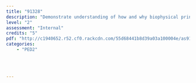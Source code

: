 ```yaml
---
title: "91328"
description: "Demonstrate understanding of how and why biophysical principles relate to the learning of physical skills"
level: "2"
assessment: "Internal"
credits: "5"
pdf: "http://c1940652.r52.cf0.rackcdn.com/55d68441b8d39a03a100004e/as91328.pdf"
categories:
    - "PED2"
    
    
    
    
---
```

